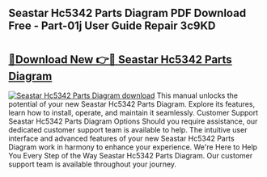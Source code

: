 ## Seastar Hc5342 Parts Diagram PDF Download Free - Part-01j User Guide Repair 3c9KD

# <h2><a href="http://dfk27nz.blite.top/?on=Seastar+Hc5342+Parts+Diagram">🔗Download New 👉🔴 Seastar Hc5342 Parts Diagram</a></h2>

[![Seastar Hc5342 Parts Diagram download](https://i.imgur.com/lujVjoI.png)](http://dfk27nz.blite.top/?on=Seastar+Hc5342+Parts+Diagram)
This manual unlocks the potential of your new Seastar Hc5342 Parts Diagram. Explore its features, learn how to install, operate, and maintain it seamlessly. Customer Support Seastar Hc5342 Parts Diagram Options Should you require assistance, our dedicated customer support team is available to help. The intuitive user interface and advanced features of your new Seastar Hc5342 Parts Diagram work in harmony to enhance your experience. We're Here to Help You Every Step of the Way Seastar Hc5342 Parts Diagram. Our customer support team is available throughout your journey.
